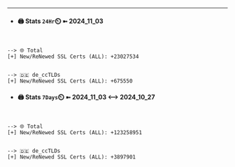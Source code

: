 

---
- #### 🖨️ **Stats** `24Hr`⏲️ ➼ 2024_11_03
```console


--> 🌐 Total
[+] New/ReNewed SSL Certs (ALL): +23027534


--> 🇩🇪 de_ccTLDs
[+] New/ReNewed SSL Certs (ALL): +675550

```

- #### 🖨️ **Stats** `7Days`⏲️ ➼ 2024_11_03 <--> 2024_10_27
```console


--> 🌐 Total
[+] New/ReNewed SSL Certs (ALL): +123258951


--> 🇩🇪 de_ccTLDs
[+] New/ReNewed SSL Certs (ALL): +3897901

```

